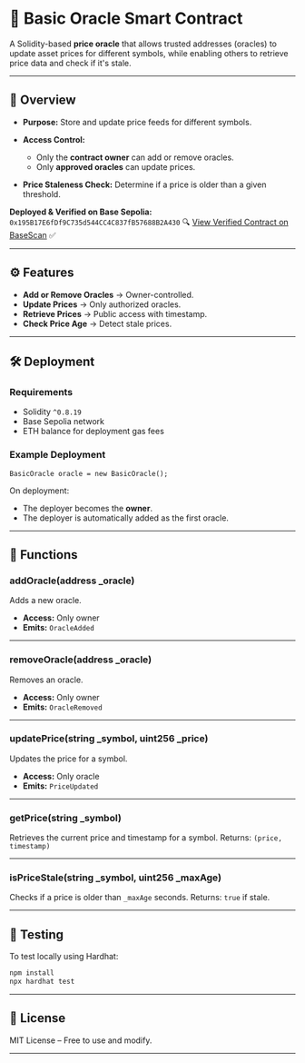
# 📄 Basic Oracle Smart Contract

A Solidity-based **price oracle** that allows trusted addresses (oracles) to update asset prices for different symbols, while enabling others to retrieve price data and check if it's stale.

---

## 📌 Overview

* **Purpose:** Store and update price feeds for different symbols.
* **Access Control:**

  * Only the **contract owner** can add or remove oracles.
  * Only **approved oracles** can update prices.
* **Price Staleness Check:** Determine if a price is older than a given threshold.

**Deployed & Verified on Base Sepolia:**
`0x195B17E6fDf9C735d544CC4C837fB57688B2A430`
🔍 [View Verified Contract on BaseScan](https://sepolia.basescan.org/address/0x195B17E6fDf9C735d544CC4C837fB57688B2A430#code) ✅

---

## ⚙️ Features

* **Add or Remove Oracles** → Owner-controlled.
* **Update Prices** → Only authorized oracles.
* **Retrieve Prices** → Public access with timestamp.
* **Check Price Age** → Detect stale prices.

---

## 🛠 Deployment

### Requirements

* Solidity `^0.8.19`
* Base Sepolia network
* ETH balance for deployment gas fees

### Example Deployment

```solidity
BasicOracle oracle = new BasicOracle();
```

On deployment:

* The deployer becomes the **owner**.
* The deployer is automatically added as the first oracle.

---

## 📜 Functions

### **addOracle(address \_oracle)**

Adds a new oracle.

* **Access:** Only owner
* **Emits:** `OracleAdded`

---

### **removeOracle(address \_oracle)**

Removes an oracle.

* **Access:** Only owner
* **Emits:** `OracleRemoved`

---

### **updatePrice(string \_symbol, uint256 \_price)**

Updates the price for a symbol.

* **Access:** Only oracle
* **Emits:** `PriceUpdated`

---

### **getPrice(string \_symbol)**

Retrieves the current price and timestamp for a symbol.
Returns: `(price, timestamp)`

---

### **isPriceStale(string \_symbol, uint256 \_maxAge)**

Checks if a price is older than `_maxAge` seconds.
Returns: `true` if stale.

---

## 🧪 Testing

To test locally using Hardhat:

```bash
npm install
npx hardhat test
```

---

## 📄 License

MIT License – Free to use and modify.

---

